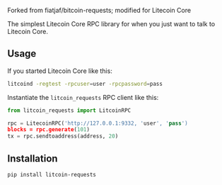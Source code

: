 Forked from fiatjaf/bitcoin-requests; modified for Litecoin Core

The simplest Litecoin Core RPC library for when you just want to talk to Litecoin Core.

## Usage

If you started Litecoin Core like this:

```bash
litcoind -regtest -rpcuser=user -rpcpassword=pass
```

Instantiate the `litcoin_requests` RPC client like this:

```python
from litcoin_requests import LitcoinRPC

rpc = LitecoinRPC('http://127.0.0.1:9332, 'user', 'pass')
blocks = rpc.generate(101)
tx = rpc.sendtoaddress(address, 20)
```

## Installation

```
pip install litcoin-requests
```
